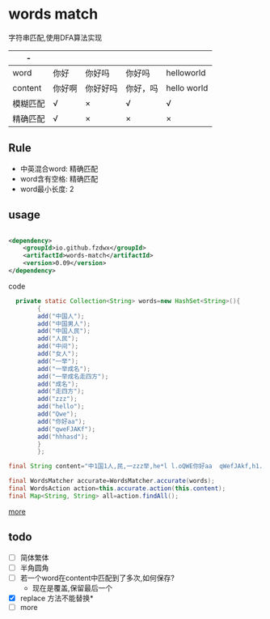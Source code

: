 # words match

字符串匹配,使用DFA算法实现

| -       |     |      |      |                 |
|---------|-----|------|------|-----------------|
| word    | 你好  | 你好吗  | 你好吗  | helloworld      |
| content | 你好啊 | 你好好吗 | 你好，吗 | hello     world |
| 模糊匹配    | √   | ×    | √    | √               |
| 精确匹配    | √   | ×    | ×    | ×               |

## Rule

- 中英混合word: 精确匹配
- word含有空格: 精确匹配
- word最小长度: 2

## usage

```xml

<dependency>
    <groupId>io.github.fzdwx</groupId>
    <artifactId>words-match</artifactId>
    <version>0.09</version>
</dependency>
```

code

```java
  private static Collection<String> words=new HashSet<String>(){
        {
        add("中国人");
        add("中国男人");
        add("中国人民");
        add("人民");
        add("中间");
        add("女人");
        add("一举");
        add("一举成名");
        add("一举成名走四方");
        add("成名");
        add("走四方");
        add("zzz");
        add("hello");
        add("Qwe");
        add("你好aa");
        add("qweFJAKf");
        add("hhhasd");
        }
        };

final String content="中1国1人,民,一zzz举,he*l l.oQWE你好aa  qWefJAkf,h1...h1h1a1S1D";

final WordsMatcher accurate=WordsMatcher.accurate(words);
final WordsAction action=this.accurate.action(this.content);
final Map<String, String> all=action.findAll();
```

[more](https://github.com/fzdwx/words-match/blob/159c5dfe0a8c58b8db9e3bb69e3e24c7312a5b1e/src/test/java/io/github/fzdwx/words/WordsMatcherTest.java)

## todo

- [ ] 简体繁体
- [ ] 半角圆角
- [ ] 若一个word在content中匹配到了多次,如何保存?
    - 现在是覆盖,保留最后一个
- [x] replace 方法不能替换*
- [ ] more